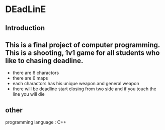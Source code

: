 # DEadLinE
## Introduction
This is a final project of computer programming.
This is a shooting, 1v1 game for all students who like to chasing deadline.
---
* there are 6 charactors
* there are 6 maps
* each charactors has his unique weapon and general weapon
* there will be deadline start closing from two side and if you touch the line you will die
## other 
programming language : C++

